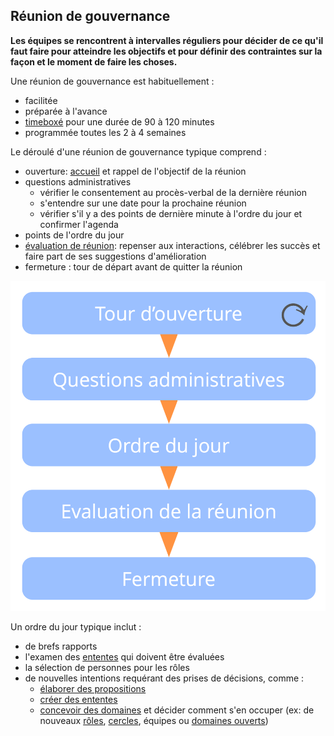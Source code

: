 ## Réunion de gouvernance

**Les équipes se rencontrent à intervalles réguliers pour décider de ce qu'il faut faire pour atteindre les objectifs et pour définir des contraintes sur la façon et le moment de faire les choses.**

Une réunion de gouvernance est habituellement :

- facilitée 
- préparée à l'avance 
- [timeboxé](section:timebox-activities) pour une durée de 90 à 120 minutes
- programmée toutes les 2 à 4 semaines

Le déroulé d'une réunion de gouvernance typique comprend :

- ouverture: [accueil](section:check-in) et rappel de l'objectif de la réunion
- questions administratives 
    - vérifier le consentement au procès-verbal de la dernière réunion
    - s'entendre sur une date pour la prochaine réunion
    - vérifier s'il y a des points de dernière minute à l'ordre du jour et confirmer l'agenda
- points de l'ordre du jour 
- [évaluation de réunion](section:evaluate-meetings): repenser aux interactions, célébrer les succès et faire part de ses suggestions d'amélioration
- fermeture : tour de départ avant de quitter la réunion

![Phases d'une réunion de gouvernance](img/meetings/governance-meeting.png)

Un ordre du jour typique inclut :

- de brefs rapports 
- l'examen des [ententes](glossary:agreement) qui doivent être évaluées
- la sélection de personnes pour les rôles 
- de nouvelles intentions requérant des prises de décisions, comme : 
    - [élaborer des propositions](section:co-create-proposals)
    - [créer des ententes](section:consent-decision-making)
    - [concevoir des domaines](section:clarify-domains) et décider comment s'en occuper (ex: de nouveaux [rôles](section:role), [cercles](section:circle), équipes ou [domaines ouverts](section:open-domain))